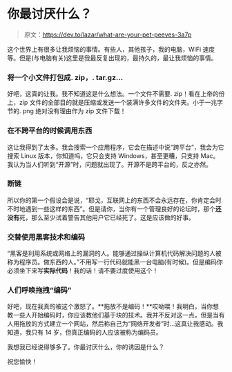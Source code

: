 # 你最讨厌什么？

> 原文：<https://dev.to/lazar/what-are-your-pet-peeves-3a7p>

这个世界上有很多让我烦恼的事情。有些人，其他孩子，我的电脑，WiFi 速度等。但是(与电脑有关)这里是我最反复出现的，最持久的，最让我烦恼的事情。

### 将一个小文件打包成. zip，. tar.gz...

好吧，这真的让我。我不知道这是什么想法。一个文件不需要. zip！看在上帝的份上，zip 文件的全部目的就是压缩或发送一个装满许多文件的文件夹。小于一兆字节的. png 绝对没有理由作为 zip 文件下载！

### 在不跨平台的时候调用东西

这让我得到了太多。我会搜索一个应用程序，它会在描述中说“跨平台”，我会为它搜索 Linux 版本，你知道吗，它只会支持 Windows，甚至更糟，只支持 Mac。我认为当人们听到“开源”时，问题就出现了。开源不是跨平台的，反之亦然。

### 断链

所以你的第一个假设会是说，“耶戈，互联网上的东西不会永远存在，你肯定会时不时地遇到一些这样的东西”。但是请你，当你有一个管理良好的论坛时，那个**还没有**死，那么至少试着警告其他用户它已经死了。这是应该做的好事。

### 交替使用黑客技术和编码

“黑客是利用系统或网络上的漏洞的人。能够通过操纵计算机代码解决问题的人被称为程序员。做东西的人。”不用写一行代码就能黑一台电脑(有时候)。但是编码你必须坐下来写**实际代码**！我的话！请不要过度使用这个！

### 人们呼唤拖拽“编码”

好吧，现在我真的被这个激怒了。**拖放不是编码！**哎呦喂！我明白，当你想教一些人开始编码时，你应该教他们基于块的技术。我并不反对这一点，但是当有人用拖放的方式建立一个网站，然后称自己为“网络开发者”时...这真让我感动。我知道，我只有 14 岁，但真正编码的人应该被称为编码员。

我想我已经说得够多了。你最讨厌什么，你的诱因是什么？

祝您愉快！